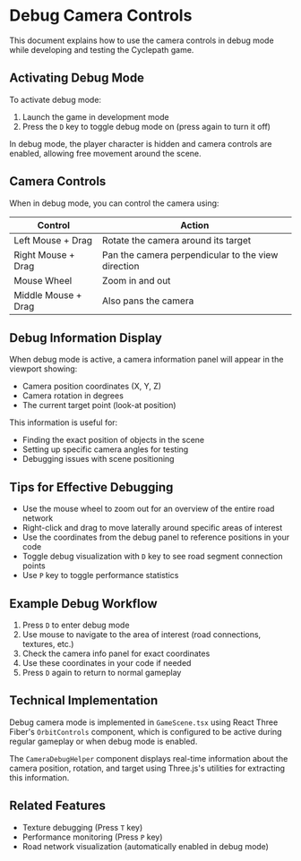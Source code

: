 # Debug Camera Controls

This document explains how to use the camera controls in debug mode while developing and testing the Cyclepath game.

## Activating Debug Mode

To activate debug mode:

1. Launch the game in development mode
2. Press the `D` key to toggle debug mode on (press again to turn it off)

In debug mode, the player character is hidden and camera controls are enabled, allowing free movement around the scene.

## Camera Controls

When in debug mode, you can control the camera using:

| Control | Action |
|---------|--------|
| Left Mouse + Drag | Rotate the camera around its target |
| Right Mouse + Drag | Pan the camera perpendicular to the view direction |
| Mouse Wheel | Zoom in and out |
| Middle Mouse + Drag | Also pans the camera |

## Debug Information Display

When debug mode is active, a camera information panel will appear in the viewport showing:

- Camera position coordinates (X, Y, Z)
- Camera rotation in degrees
- The current target point (look-at position)

This information is useful for:

- Finding the exact position of objects in the scene
- Setting up specific camera angles for testing
- Debugging issues with scene positioning

## Tips for Effective Debugging

- Use the mouse wheel to zoom out for an overview of the entire road network
- Right-click and drag to move laterally around specific areas of interest
- Use the coordinates from the debug panel to reference positions in your code
- Toggle debug visualization with `D` key to see road segment connection points
- Use `P` key to toggle performance statistics

## Example Debug Workflow

1. Press `D` to enter debug mode
2. Use mouse to navigate to the area of interest (road connections, textures, etc.)
3. Check the camera info panel for exact coordinates
4. Use these coordinates in your code if needed
5. Press `D` again to return to normal gameplay

## Technical Implementation

Debug camera mode is implemented in `GameScene.tsx` using React Three Fiber's `OrbitControls` component, which is configured to be active during regular gameplay or when debug mode is enabled.

The `CameraDebugHelper` component displays real-time information about the camera position, rotation, and target using Three.js's utilities for extracting this information.

## Related Features

- Texture debugging (Press `T` key)
- Performance monitoring (Press `P` key)
- Road network visualization (automatically enabled in debug mode)
